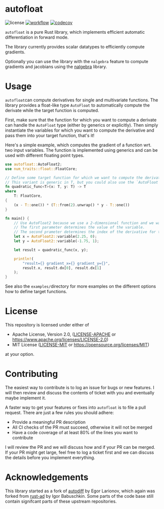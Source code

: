 # autofloat

![license](https://img.shields.io/badge/License-MIT-blue)
[![workflow](https://github.com/Rookfighter/autofloat/actions/workflows/rust.yml/badge.svg)](https://github.com/Rookfighter/autofloat/actions/workflows/rust.yml)
[![codecov](https://codecov.io/gh/Rookfighter/autofloat/graph/badge.svg?token=DC8GWI6PLW)](https://codecov.io/gh/Rookfighter/autofloat)

`autofloat` is a pure Rust library, which implements efficient automatic differentiation in forward mode.

The library currently provides scalar datatypes to efficiently compute gradients.

Optionally you can use the library with the `nalgebra` feature to compute gradients and jacobians using the [nalgebra](https://github.com/dimforge/nalgebra) library.

# Usage

`autofloat`can compute derivatives for single and multivariate functions.
The library provides a float-like type `AutoFloat` to automatically compute the derivate while the target function is computed.

First, make sure that the function for which you want to compute a derivate can handle the `AutoFloat` type (either by generics or explicitly).
Then simply instantiate the variables for which you want to compute the derivative and pass them into your target function, that's it!

Here's a simple example, which computes the gradient of a function wrt. two input variables.
The function is implemented using generics and can be used with different floating point types.

```rust
use autofloat::AutoFloat2;
use num_traits::float::FloatCore;

// Define some target function for which we want to compute the derivative.
// This variant is generic in T, but you could also use the `AutoFloat` type directly.
fn quadratic_func<T>(x: T, y: T) -> T
where
    T: FloatCore,
{
    (x - T::one()) * (T::from(2).unwrap() * y - T::one())
}

fn main() {
    // Use AutoFloat2 because we use a 2-dimensional function and we want a 2-dimensional gradient.
    // The first parameter determines the value of the variable.
    // The second prameter determines the index of the derivative for this variable within the gradient vector.
    let x = AutoFloat2::variable(2.25, 0);
    let y = AutoFloat2::variable(-1.75, 1);

    let result = quadratic_func(x, y);

    println!(
        "result={} gradient_x={} gradient_y={}",
        result.x, result.dx[0], result.dx[1]
    );
}
```

See also the `examples/`directory for more examples on the different options how to define target functions.

# License

This repository is licensed under either of

 * Apache License, Version 2.0, ([LICENSE-APACHE](LICENSE-APACHE) or https://www.apache.org/licenses/LICENSE-2.0)
 * MIT License ([LICENSE-MIT](LICENSE-MIT) or https://opensource.org/licenses/MIT)

at your option.

# Contributing

The easiest way to contribute is to log an issue for bugs or new features. I will then review and discuss the contents of ticket with you and eventually maybe implement it.

A faster way to get your features or fixes into `autofloat` is to file a pull request. There are just a few rules you should adhere:

* Provide a meaningful PR description
* All CI checks of the PR must succeed, otherwise it will not be merged
* Have a code coverage of at least 80% of the lines you want to contribute

I will review the PR and we will discuss how and if your PR can be merged.
If your PR might get large, feel free to log a ticket first and we can discuss the details before you implement everything.

# Acknowledgements

This library started as a fork of [autodiff](https://github.com/elrnv/autodiff) by Egor Larionov, which again was forked from [rust-ad](https://github.com/ibab/rust-ad) by Igor Babuschkin. Some parts of the code base still contain signifcant parts of these upstream repositories.

